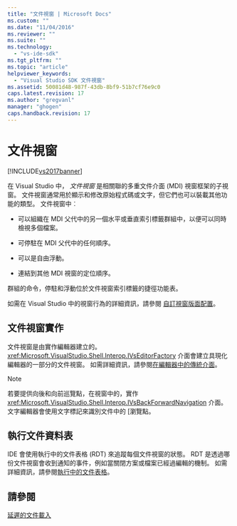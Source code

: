 ```yaml
---
title: "文件視窗 | Microsoft Docs"
ms.custom: ""
ms.date: "11/04/2016"
ms.reviewer: ""
ms.suite: ""
ms.technology: 
  - "vs-ide-sdk"
ms.tgt_pltfrm: ""
ms.topic: "article"
helpviewer_keywords: 
  - "Visual Studio SDK 文件視窗"
ms.assetid: 50081d48-987f-43db-8bf9-51b7cf76e9c0
caps.latest.revision: 17
ms.author: "gregvanl"
manager: "ghogen"
caps.handback.revision: 17
---
```

# 文件視窗
[!INCLUDE[vs2017banner](../../code-quality/includes/vs2017banner.md)]

在 Visual Studio 中， *文件視窗* 是相關聯的多重文件介面 \(MDI\) 視窗框架的子視窗。 文件視窗通常用於顯示和修改原始程式碼或文字，但它們也可以裝載其他功能的類型。 文件視窗中︰  
  
-   可以組織在 MDI 父代中的另一個水平或垂直索引標籤群組中，以便可以同時檢視多個檔案。  
  
-   可停駐在 MDI 父代中的任何順序。  
  
-   可以是自由浮動。  
  
-   連結到其他 MDI 視窗的定位順序。  
  
 群組的命令，停駐和浮動位於文件視窗索引標籤的捷徑功能表。  
  
 如需在 Visual Studio 中的視窗行為的詳細資訊，請參閱 [自訂視窗版面配置](../../ide/customizing-window-layouts-in-visual-studio.md)。  
  
## 文件視窗實作  
 文件視窗是由實作編輯器建立的。<xref:Microsoft.VisualStudio.Shell.Interop.IVsEditorFactory> 介面會建立具現化編輯器的一部分的文件視窗。 如需詳細資訊，請參閱[在編輯器中的傳統介面](../../extensibility/legacy-interfaces-in-the-editor.md)。  
  
> [!NOTE]
>  若要提供向後和向前巡覽點，在視窗中的，實作 <xref:Microsoft.VisualStudio.Shell.Interop.IVsBackForwardNavigation> 介面。 文字編輯器會使用文字標記來識別文件中的 \[瀏覽點。  
  
## 執行文件資料表  
 IDE 會使用執行中的文件表格 \(RDT\) 來追蹤每個文件視窗的狀態。 RDT 是透過哪份文件視窗會收到通知的事件，例如當關閉方案或檔案已經過編輯的機制。 如需詳細資訊，請參閱[執行中的文件表格](../../extensibility/internals/running-document-table.md)。  
  
## 請參閱  
 [延遲的文件載入](../../extensibility/internals/delayed-document-loading.md)